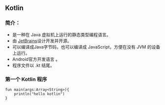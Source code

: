 ## Kotlin

### 简介：

- 是一种在 Java 虚拟机上运行的静态类型编程语言。
- 由 [JetBrains](https://baike.so.com/doc/5381594-5617929.html)设计开发并开源。 
- 可以编译成Java字节码，也可以编译成 JavaScript，方便在没有 JVM 的设备上运行。 
- Android官方开发语言 。
- 程序文件以 .kt 结尾。

### 第一个 Kotlin 程序

```
fun main(args:Array<String>){
	println("hello kotlin")
}
```

